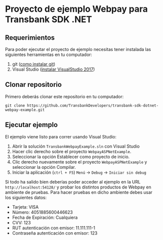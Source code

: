 # Proyecto de ejemplo Webpay para Transbank SDK .NET

## Requerimientos

Para poder ejecutar el proyecto de ejemplo necesitas tener instalada las siguientes herramientas
en tu computador:

1. git ([como instalar git][git_install])
2. Visual Studio ([instalar VisualStudio 2017][visualstudio_install])

[git_install]: https://git-scm.com/book/en/v2/Getting-Started-Installing-Git
[visualstudio_install]: https://visualstudio.microsoft.com/es/downloads/

## Clonar repositorio

Primero deberás clonar este repositorio en tu computador:

````batch
git clone https://github.com/TransbankDevelopers/transbank-sdk-dotnet-webpay-example.git
````


## Ejecutar ejemplo

El ejemplo viene listo para correr usando Visual Studio:

1. Abrir la solución `TransbankWebpayExample.sln` con Visual Studio
2. Hacer clic derecho sobre el proyecto `WebpayASPNetExample`.
3. Seleccionar la opción Establecer como proyecto de inicio.
4. Clic derecho nuevamente sobre el proyecto `WebpayASPNetExample` y seleccionar la opción Compilar.
5. Iniciar la aplicación (`ctrl + F5`) `Menú` -> `Debug` -> `Iniciar sin debug`

Si todo ha salido bien deberías poder acceder al ejemplo en la URL  `http://localhost:54128/` y probar los distintos productos de Webpay en ambiente de pruebas. Para hacer pruebas en dicho ambiente debes usar los siguientes datos:

- Tarjeta: VISA
- Número: 4051885600446623
- Fecha de Expiración: Cualquiera
- CVV: 123
- RUT autenticación con emisor: 11.111.111-1
- Contraseña autenticación con emisor: 123
